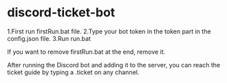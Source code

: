 # discord-ticket-bot
1.First run firstRun.bat file.
2.Type your bot token in the token part in the config.json file.
3.Run run.bat

If you want to remove firstRun.bat at the end, remove it.

After running the Discord bot and adding it to the server, you can reach the ticket guide by typing a .ticket on any channel.
